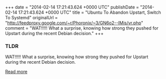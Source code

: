 +++
date = "2014-02-14 17:21:43.624 +0000 UTC"
publishDate = "2014-02-14 17:21:43.624 +0000 UTC"
title = "Ubuntu To Abandon Upstart, Switch To Systemd"
originalUrl = "http://feedproxy.google.com/~r/Phoronix/~3/GN6o2--IMis/vr.php"
comment = "WAT!!!!! What a surprise, knowing how strong they pushed for Upstart during the recent Debian decision."
+++

### TLDR

WAT!!!!! What a surprise, knowing how strong they pushed for Upstart during the recent Debian decision.

[Read more](http://feedproxy.google.com/~r/Phoronix/~3/GN6o2--IMis/vr.php)
